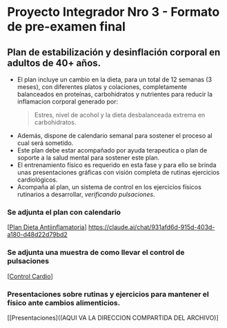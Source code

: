 # Proyecto Integrador Nro 3 - Formato de pre-examen final

## Plan de estabilización y desinflación corporal en adultos de 40+ años.

* El plan incluye un cambio en la dieta, para un total de 12 semanas (3 meses), con diferentes platos y colaciones, completamente balanceados en proteínas, carbohidratos y nutrientes para reducir la inflamacion corporal generado por:
  > Estres, nivel de acohol y la dieta desbalanceada extrema en carbohidratos.
* Además, dispone de calendario semanal para sostener el proceso al cual será sometido.
* Este plan debe estar acompañado por ayuda terapeutica o plan de soporte a la salud mental para sostener este plan.
* El entrenamiento físico es requerido en esta fase y para ello se brinda unas presentaciones gráficas con visión completa de rutinas ejercicios cardiológicos.
* Acompaña al plan, un sistema de control en los ejercicios físicos rutinarios a desarrollar, _verificando pulsaciones_.

### Se adjunta el plan  con calendario
[[Plan Dieta Antiinflamatoria](https://docs.google.com/document/d/1LYAAu6UANkK_PtMZzQUGfX1iHzN3PuvxzwxcDYASbAM/edit?tab=t.0)] https://claude.ai/chat/931afd6d-915d-403d-a180-d48d22d79bd2

### Se adjunta una muestra de como llevar el control de pulsaciones
[[Control Cardio](https://docs.google.com/spreadsheets/d/1qRYwvHogUNFtjcyIVo-zgZfoaalAjmAVziILlPIY1tg/edit?gid=0#gid=0)]

### Presentaciones sobre rutinas y ejercicios para mantener el físico ante cambios alimenticios.
[[Presentaciones]((AQUI VA LA DIRECCION COMPARTIDA DEL ARCHIVO)]
